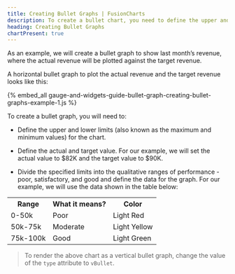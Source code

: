 ```yaml
---
title: Creating Bullet Graphs | FusionCharts
description: To create a bullet chart, you need to define the upper and lower limits for the chart and the actual and target value.
heading: Creating Bullet Graphs
chartPresent: true
---
```


As an example, we will create a bullet graph to show last month’s revenue, where the actual revenue will be plotted against the target revenue.

A horizontal bullet graph to plot the actual revenue and the target revenue looks like this:

{% embed_all gauge-and-widgets-guide-bullet-graph-creating-bullet-graphs-example-1.js %}

To create a bullet graph, you will need to:

* Define the upper and lower limits (also known as the maximum and minimum values) for the chart.

* Define the actual and target value. For our example, we will set the actual value to $82K and the target value to $90K.

* Divide the specified limits into the qualitative ranges of performance - poor, satisfactory, and good and define the data for the graph. For our example, we will use the data shown in the table below:

<table>
  <tr>
    <th>Range</th>
    <th>What it means?</th>
    <th>Color</th>
  </tr>
  <tr>
    <td>0-50k</td>
    <td>Poor</td>
    <td>Light Red</td>
  </tr>
  <tr>
    <td>50k-75k</td>
    <td>Moderate</td>
    <td>Light Yellow</td>
  </tr>
  <tr>
    <td>75k-100k</td>
    <td>Good</td>
    <td>Light Green</td>
  </tr>
</table>


>  To render the above chart as a vertical bullet graph, change the value of the `type` attribute to `vBullet`. </p>